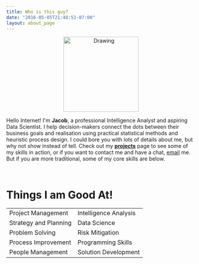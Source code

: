 ```yaml
---
title: Who is this guy?
date: "2016-05-05T21:48:51-07:00"
layout: about_page
---
```

<center><img src="/img/me.png" alt="Drawing" style="width: 200px;"/></center>

Hello Internet! I'm **Jacob**, a professional Intelligence Analyst and aspiring Data Scientist. I help decision-makers connect the dots between their business goals and realisation using practical statistical methods and heuristic process design. I could bore you with lots of details about me, but why not show instead of tell. Check out my [**projects**](/projects/) page to see some of my skills in action, or if you want to contact me and have a chat, [email](mailto:jb@knownunknowns.co.uk) me. But if you are more traditional, some of my core skills are below.

<br>
<h1>Things I am Good At!</h1>
 
|         |           |
| :------------ |:------------- |
| Project Management      | Intelligence Analysis|
| Strategy and Planning      | Data Science      |
| Problem Solving | Risk Mitigation      |
| Process Improvement      | Programming Skills      |
| People Management | Solution Development      |

